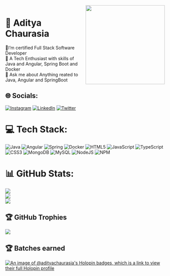 <img src="https://res.cloudinary.com/dduwkdctl/image/upload/v1672908980/Chaurasiaaditya.in/stickers%20github/ship_yd0kri_tpz0sf.jpg" width="250px" align="right">


# 💫 Aditya Chaurasia



🔭I’m certified Full Stack Software Developer<br>👯 A Tech Enthusiast with skills of Java and Angular, Spring Boot and Docker<br>💬 Ask me about Anything reated to Java, Angular and SpringBoot <br>



## 🌐 Socials:
[![Instagram](https://img.shields.io/badge/Instagram-%23E4405F.svg?logo=Instagram&logoColor=white)](https://instagram.com/mr._adi._) [![LinkedIn](https://img.shields.io/badge/LinkedIn-%230077B5.svg?logo=linkedin&logoColor=white)](https://linkedin.com/in/chaurasiaaditya) [![Twitter](https://img.shields.io/badge/Twitter-%231DA1F2.svg?logo=Twitter&logoColor=white)](https://twitter.com/ChaurasiAditya) 


# 💻 Tech Stack:
![Java](https://img.shields.io/badge/java-%23ED8B00.svg?style=for-the-badge&logo=java&logoColor=white) ![Angular](https://img.shields.io/badge/angular-%23DD0031.svg?style=for-the-badge&logo=angular&logoColor=white) ![Spring](https://img.shields.io/badge/spring-%236DB33F.svg?style=for-the-badge&logo=spring&logoColor=white) ![Docker](https://img.shields.io/badge/docker-%230db7ed.svg?style=for-the-badge&logo=docker&logoColor=white) ![HTML5](https://img.shields.io/badge/html5-%23E34F26.svg?style=for-the-badge&logo=html5&logoColor=white) ![JavaScript](https://img.shields.io/badge/javascript-%23323330.svg?style=for-the-badge&logo=javascript&logoColor=%23F7DF1E) ![TypeScript](https://img.shields.io/badge/typescript-%23007ACC.svg?style=for-the-badge&logo=typescript&logoColor=white) ![CSS3](https://img.shields.io/badge/css3-%231572B6.svg?style=for-the-badge&logo=css3&logoColor=white)  ![MongoDB](https://img.shields.io/badge/MongoDB-%234ea94b.svg?style=for-the-badge&logo=mongodb&logoColor=white) ![MySQL](https://img.shields.io/badge/mysql-%2300f.svg?style=for-the-badge&logo=mysql&logoColor=white)  ![NodeJS](https://img.shields.io/badge/node.js-6DA55F?style=for-the-badge&logo=node.js&logoColor=white) ![NPM](https://img.shields.io/badge/NPM-%23000000.svg?style=for-the-badge&logo=npm&logoColor=white)
# 📊 GitHub Stats:
![](https://github-readme-stats.vercel.app/api?username=ChaurasiaAditya&theme=shades-of-purple&hide_border=false&include_all_commits=true&count_private=true)<br/>
![](https://github-readme-streak-stats.herokuapp.com/?user=ChaurasiaAditya&theme=shades-of-purple&hide_border=false)<br/>
![](https://github-readme-stats.vercel.app/api/top-langs/?username=ChaurasiaAditya&theme=shades-of-purple&hide_border=false&include_all_commits=true&count_private=true&layout=compact)

## 🏆 GitHub Trophies
![](https://github-profile-trophy.vercel.app/?username=ChaurasiaAditya&theme=radical&no-frame=false&no-bg=false&margin-w=4)

## 🏆 Batches earned
<!-- <img src="https://res.cloudinary.com/dduwkdctl/image/upload/v1669735270/Chaurasiaaditya.in/stickers%20github/sticker1_eg3ovg.webp" width="150px"> <img src="https://res.cloudinary.com/dduwkdctl/image/upload/v1669735270/Chaurasiaaditya.in/stickers%20github/sticker_2_mihjr9.webp" width="150px"> <img src="https://res.cloudinary.com/dduwkdctl/image/upload/v1669735601/Chaurasiaaditya.in/stickers%20github/sticker_3_xhwk4y.webp" width="150px"> -->

[![An image of @adityachaurasia's Holopin badges, which is a link to view their full Holopin profile](https://holopin.me/adityachaurasia)](https://holopin.io/@adityachaurasia)

<!-- Proudly created with GPRM ( https://gprm.itsvg.in ) -->
